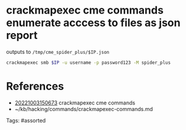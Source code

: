 # crackmapexec cme commands enumerate acccess to files as json report
outputs to `/tmp/cme_spider_plus/$IP.json`
```bash
crackmapexec smb $IP -u username -p password123 -M spider_plus
```

# References
- [20221003150673](/zet/20221003150673/) crackmapexec cme commands
- ~/kb/hacking/commands/crackmapexec-commands.md

Tags:
    #assorted

